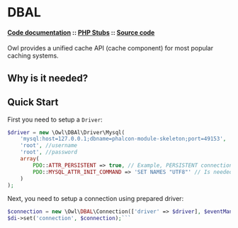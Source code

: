 DBAL
====
#### [Code documentation](https://framework.lowl.io/code/current/namespace/Owl/DBAL.html) :: [PHP Stubs](https://github.com/owl-framework/owl/tree/master/ide/Owl/dbal) :: [Source code](https://github.com/owl-framework/owl/tree/master/owl/DBAL)

Owl provides a unified cache API (cache component) for most popular caching systems.

## Why is it needed?


## Quick Start

First you need to setup a `Driver`:

```php
$driver = new \Owl\DBAl\Driver\Mysql(
    'mysql:host=127.0.0.1;dbname=phalcon-module-skeleton;port=49153',
    'root', //username
    'root', //password
    array(
        PDO::ATTR_PERSISTENT => true, // Example, PERSISTENT connection
        PDO::MYSQL_ATTR_INIT_COMMAND => 'SET NAMES "UTF8"' // Is needed to use utf8 in connection
    )
);
```

Next, you need to setup a connection using prepared driver:

```php
$connection = new \Owl\DBAL\Connection(['driver' => $driver], $eventManager);
$di->set('connection', $connection);```
```
